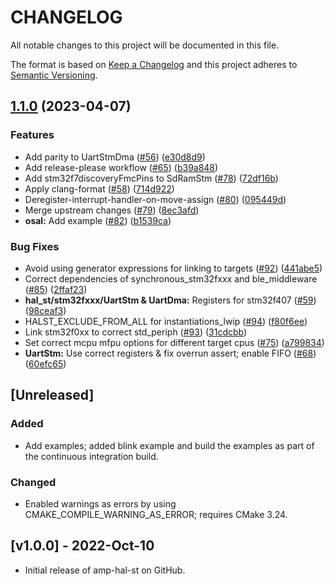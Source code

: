# CHANGELOG

All notable changes to this project will be documented in this file.

The format is based on [Keep a Changelog](https://keepachangelog.com/) and this project adheres to [Semantic Versioning](https://semver.org/).

## [1.1.0](https://github.com/philips-software/amp-hal-st/compare/v1.0.0...v1.1.0) (2023-04-07)


### Features

* Add parity to UartStmDma ([#56](https://github.com/philips-software/amp-hal-st/issues/56)) ([e30d8d9](https://github.com/philips-software/amp-hal-st/commit/e30d8d9749641edc20c822f283ced3a59b071fb7))
* Add release-please workflow ([#65](https://github.com/philips-software/amp-hal-st/issues/65)) ([b39a848](https://github.com/philips-software/amp-hal-st/commit/b39a84822132e00b6d50dd059e16fa4f77e9394b))
* Add stm32f7discoveryFmcPins to SdRamStm ([#78](https://github.com/philips-software/amp-hal-st/issues/78)) ([72df16b](https://github.com/philips-software/amp-hal-st/commit/72df16b5f9142af8e16073af0a9857f95965dfb2))
* Apply clang-format ([#58](https://github.com/philips-software/amp-hal-st/issues/58)) ([714d922](https://github.com/philips-software/amp-hal-st/commit/714d922464168bf334b7616f620a02b93241e540))
* Deregister-interrupt-handler-on-move-assign ([#80](https://github.com/philips-software/amp-hal-st/issues/80)) ([095449d](https://github.com/philips-software/amp-hal-st/commit/095449da9208e5ea8118f3d506a2943284f9786c))
* Merge upstream changes ([#79](https://github.com/philips-software/amp-hal-st/issues/79)) ([8ec3afd](https://github.com/philips-software/amp-hal-st/commit/8ec3afd8bfbdd640d2d0db4875a6e66ab98e0eba))
* **osal:** Add example ([#82](https://github.com/philips-software/amp-hal-st/issues/82)) ([b1539ca](https://github.com/philips-software/amp-hal-st/commit/b1539cafb23ab99fe65f0fb403adbbad5f2debbe))


### Bug Fixes

* Avoid using generator expressions for linking to targets ([#92](https://github.com/philips-software/amp-hal-st/issues/92)) ([441abe5](https://github.com/philips-software/amp-hal-st/commit/441abe5c58c0891f55f744a358b89a823e195b4b))
* Correct dependencies of synchronous_stm32fxxx and ble_middleware ([#85](https://github.com/philips-software/amp-hal-st/issues/85)) ([2ffaf23](https://github.com/philips-software/amp-hal-st/commit/2ffaf237fb9b1cb5db01802687b100065ed72af8))
* **hal_st/stm32fxxx/UartStm & UartDma:** Registers for stm32f407 ([#59](https://github.com/philips-software/amp-hal-st/issues/59)) ([98ceaf3](https://github.com/philips-software/amp-hal-st/commit/98ceaf33b855cd1021dee622b4e15e4c97693845))
* HALST_EXCLUDE_FROM_ALL for instantiations_lwip ([#94](https://github.com/philips-software/amp-hal-st/issues/94)) ([f80f6ee](https://github.com/philips-software/amp-hal-st/commit/f80f6ee1d840534610f357777275030220bdd3bf))
* Link stm32f0xx to correct std_periph ([#93](https://github.com/philips-software/amp-hal-st/issues/93)) ([31cdcbb](https://github.com/philips-software/amp-hal-st/commit/31cdcbb16a0132daba2647762128cb8f5df8de16))
* Set correct mcpu mfpu options for different target cpus ([#75](https://github.com/philips-software/amp-hal-st/issues/75)) ([a799834](https://github.com/philips-software/amp-hal-st/commit/a799834fb8a167053297ba7a71e3f7beb5c048c1))
* **UartStm:** Use correct registers & fix overrun assert; enable FIFO ([#68](https://github.com/philips-software/amp-hal-st/issues/68)) ([60efc65](https://github.com/philips-software/amp-hal-st/commit/60efc6527afd5bd25b005bc5735ad4b399c9c21c))

## [Unreleased]

### Added
- Add examples; added blink example and build the examples as part of the continuous integration build.

### Changed
- Enabled warnings as errors by using CMAKE_COMPILE_WARNING_AS_ERROR; requires CMake 3.24.

## [v1.0.0] - 2022-Oct-10

- Initial release of amp-hal-st on GitHub.
